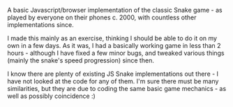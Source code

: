 A basic Javascript/browser implementation of the classic Snake game - as played by everyone on their phones c. 2000, with countless other implementations since.

I made this mainly as an exercise, thinking I should be able to do it on my own in a few days. As it was, I had a basically working game in less than 2 hours - although I have fixed a few minor bugs, and tweaked various things (mainly the snake's speed progression) since then.

I know there are plenty of existing JS Snake implementations out there - I have not looked at the code for any of them. I'm sure there must be many similarities, but they are due to coding the same basic game mechanics - as well as possibly coincidence :)